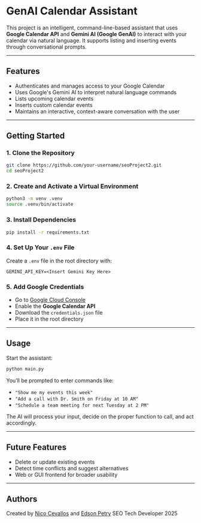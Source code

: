 # GenAI Calendar Assistant

This project is an intelligent, command-line-based assistant that uses **Google Calendar API** and **Gemini AI (Google GenAI)** to interact with your calendar via natural language. It supports listing and inserting events through conversational prompts.

---

## Features

- Authenticates and manages access to your Google Calendar
- Uses Google's Gemini AI to interpret natural language commands
- Lists upcoming calendar events
- Inserts custom calendar events
- Maintains an interactive, context-aware conversation with the user

---

## Getting Started

### 1. Clone the Repository

```bash
git clone https://github.com/your-username/seoProject2.git
cd seoProject2
```

### 2. Create and Activate a Virtual Environment

```bash
python3 -m venv .venv
source .venv/bin/activate
```

### 3. Install Dependencies

```bash
pip install -r requirements.txt
```

### 4. Set Up Your `.env` File

Create a `.env` file in the root directory with:

```env
GEMINI_API_KEY=<Insert Gemini Key Here>
```

### 5. Add Google Credentials

- Go to [Google Cloud Console](https://console.cloud.google.com/apis/credentials)
- Enable the **Google Calendar API**
- Download the `credentials.json` file
- Place it in the root directory

---

## Usage

Start the assistant:

```bash
python main.py
```

You’ll be prompted to enter commands like:

- `"Show me my events this week"`
- `"Add a call with Dr. Smith on Friday at 10 AM"`
- `"Schedule a team meeting for next Tuesday at 2 PM"`

The AI will process your input, decide on the proper function to call, and act accordingly.

---

## Future Features

- Delete or update existing events
- Detect time conflicts and suggest alternatives
- Web or GUI frontend for broader usability

---

## Authors

Created by [Nico Cevallos](https://github.com/ncevallos27) and [Edson Petry](https://github.com/EdsonPetry)
SEO Tech Developer 2025